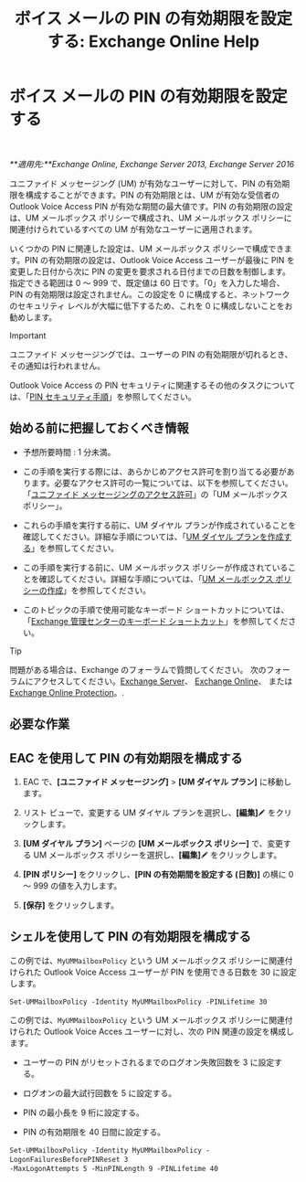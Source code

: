 ﻿---
title: 'ボイス メールの PIN の有効期限を設定する: Exchange Online Help'
TOCTitle: ボイス メールの PIN の有効期限を設定する
ms:assetid: d17f0bf6-0ad6-40a4-bdd5-f7098f39250d
ms:mtpsurl: https://technet.microsoft.com/ja-jp/library/Bb124712(v=EXCHG.150)
ms:contentKeyID: 50555877
ms.date: 05/22/2018
mtps_version: v=EXCHG.150
ms.translationtype: HT
---

# ボイス メールの PIN の有効期限を設定する

 

_**適用先:**Exchange Online, Exchange Server 2013, Exchange Server 2016_

ユニファイド メッセージング (UM) が有効なユーザーに対して、PIN の有効期限を構成することができます。PIN の有効期限とは、UM が有効な受信者の Outlook Voice Access PIN が有効な期間の最大値です。PIN の有効期限の設定は、UM メールボックス ポリシーで構成され、UM メールボックス ポリシーに関連付けられているすべての UM が有効なユーザーに適用されます。

いくつかの PIN に関連した設定は、UM メールボックス ポリシーで構成できます。PIN の有効期限の設定は、Outlook Voice Access ユーザーが最後に PIN を変更した日付から次に PIN の変更を要求される日付までの日数を制御します。指定できる範囲は 0 ～ 999 で、既定値は 60 日です。「0」を入力した場合、PIN の有効期限は設定されません。この設定を 0 に構成すると、ネットワークのセキュリティ レベルが大幅に低下するため、これを 0 に構成しないことをお勧めします。


> [!IMPORTANT]
> ユニファイド メッセージングでは、ユーザーの PIN の有効期限が切れるとき、その通知は行われません。



Outlook Voice Access の PIN セキュリティに関連するその他のタスクについては、「[PIN セキュリティ手順](pin-security-procedures-exchange-2013-help.md)」を参照してください。

## 始める前に把握しておくべき情報

  - 予想所要時間 : 1 分未満。

  - この手順を実行する際には、あらかじめアクセス許可を割り当てる必要があります。必要なアクセス許可の一覧については、以下を参照してください。「[ユニファイド メッセージングのアクセス許可](unified-messaging-permissions-exchange-2013-help.md)」の「UM メールボックス ポリシー」。

  - これらの手順を実行する前に、UM ダイヤル プランが作成されていることを確認してください。詳細な手順については、「[UM ダイヤル プランを作成する](create-a-um-dial-plan-exchange-2013-help.md)」を参照してください。

  - この手順を実行する前に、UM メールボックス ポリシーが作成されていることを確認してください。詳細な手順については、「[UM メールボックス ポリシーの作成](create-a-um-mailbox-policy-exchange-2013-help.md)」を参照してください。

  - このトピックの手順で使用可能なキーボード ショートカットについては、「[Exchange 管理センターのキーボード ショートカット](keyboard-shortcuts-in-the-exchange-admin-center-exchange-online-protection-help.md)」を参照してください。


> [!TIP]
> 問題がある場合は、Exchange のフォーラムで質問してください。 次のフォーラムにアクセスしてください。<A href="https://go.microsoft.com/fwlink/p/?linkid=60612">Exchange Server</A>、 <A href="https://go.microsoft.com/fwlink/p/?linkid=267542">Exchange Online</A>、 または <A href="https://go.microsoft.com/fwlink/p/?linkid=285351">Exchange Online Protection</A>。.



## 必要な作業

## EAC を使用して PIN の有効期限を構成する

1.  EAC で、**\[ユニファイド メッセージング\]** \> **\[UM ダイヤル プラン\]** に移動します。

2.  リスト ビューで、変更する UM ダイヤル プランを選択し、**\[編集\]**![編集アイコン](images/Bb124582.6f53ccb2-1f13-4c02-bea0-30690e6ea71d(EXCHG.150).gif "編集アイコン") をクリックします。

3.  **\[UM ダイヤル プラン\]** ページの **\[UM メールボックス ポリシー\]** で、変更する UM メールボックス ポリシーを選択し、**\[編集\]**![編集アイコン](images/Bb124582.6f53ccb2-1f13-4c02-bea0-30690e6ea71d(EXCHG.150).gif "編集アイコン") をクリックします。

4.  **\[PIN ポリシー\]** をクリックし、**\[PIN の有効期間を設定する (日数)\]** の横に 0 ～ 999 の値を入力します。

5.  **\[保存\]** をクリックします。

## シェルを使用して PIN の有効期限を構成する

この例では、`MyUMMailboxPolicy` という UM メールボックス ポリシーに関連付けられた Outlook Voice Access ユーザーが PIN を使用できる日数を 30 に設定します。

    Set-UMMailboxPolicy -Identity MyUMMailboxPolicy -PINLifetime 30

この例では、`MyUMMailboxPolicy` という UM メールボックス ポリシーに関連付けられた Outlook Voice Acces ユーザーに対し、次の PIN 関連の設定を構成します。

  - ユーザーの PIN がリセットされるまでのログオン失敗回数を 3 に設定する。

  - ログオンの最大試行回数を 5 に設定する。

  - PIN の最小長を 9 桁に設定する。

  - PIN の有効期限を 40 日間に設定する。

<!-- end list -->

    Set-UMMailboxPolicy -Identity MyUMMailboxPolicy -LogonFailuresBeforePINReset 3
    -MaxLogonAttempts 5 -MinPINLength 9 -PINLifetime 40

